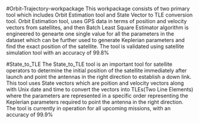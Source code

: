 #Orbit-Trajectory-workpackage
This workpackage consists of two primary tool which includes Orbit Estimation tool and State Vector to TLE conversion tool.
Orbit Estimation tool, uses GPS data in terms of position and velocity vectors from satellites, and then Batch Least Square Estimator algorithm is engineered to genearte one single value for all the parameters in the dataset which can be further used to generate Keplerian parameters and find the exact position of the satellite. The tool is validated using satellite simulation tool with an accuracy of 99.8%

#State_to_TLE
The State_to_TLE tool is an important tool for satellite operators to determine the initial position of the satellite immediately after launch and point the antennas in the right direction to establish a down link. This tool uses State vectors which are poition and velocity vectors along with Unix date and time to convert the vectors into TLEs(Two Line Elements) where the parameters are represented in a specific order representing the Keplerian parameters required to point the antenna in the right direction. The tool is currently in operation for all upcoming missions, with an accuracy of 99.9%
